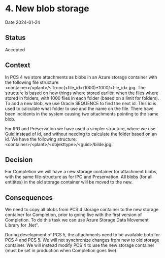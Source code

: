 # 4. New blob storage
Date 2024-01-24

## Status

Accepted

## Context

In PCS 4 we store attachments as blobs in an Azure storage container with the following file structure: \<container\>/\<plant\>/\<Trunc(\<file_id\>/1000)*1000/\<file_id\>.jpg. The structure is based on how things where stored earlier, when the files where stored in folders, with 1000 files in each folder (based on a limit for folders).  To add a new blob, we use Oracle SEQUENCE to find the next id. This id is used to calculate what folder to use and the name on the file. There have been incidents in the system causing two attachments pointing to the same blob.

For IPO and Preservation we have used a simpler structure, where we use Guid instead of id, and without needing to calculate the folder based on an id.  We have the following structure:  \<container\>/\<plant\>/\<objekttype\>/\<guid\>/bilde.jpg.

## Decision

For Completion we will have a new storage container for attachment blobs, with the same file-structure as for IPO and Preservation. All blobs (for all entitites) in the old storage container will be moved to the new. 

## Consequences

We need to copy all blobs from PCS 4 storage container to the new storage container for Completion, prior to going live with the first version of Completion. 
To do this task we can use Azure Storage Data Movement Library for .Net".

During development of PCS 5, the attachments need to be available both for PCS 4 and PCS 5. 
We will not synchronize changes from new to old storage container. We will instead modify PCS 4 to use the new storage container (must be set in production when Completion goes live). 

